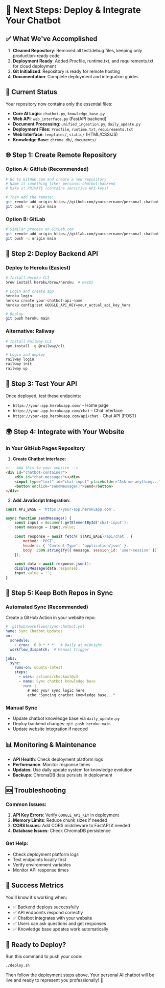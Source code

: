 # 🚀 Next Steps: Deploy & Integrate Your Chatbot

## ✅ What We've Accomplished

1. **Cleaned Repository**: Removed all test/debug files, keeping only production-ready code
2. **Deployment Ready**: Added Procfile, runtime.txt, and requirements.txt for cloud deployment
3. **Git Initialized**: Repository is ready for remote hosting
4. **Documentation**: Complete deployment and integration guides

## 🔄 Current Status

Your repository now contains only the essential files:
- **Core AI Logic**: `chatbot.py`, `knowledge_base.py`
- **Web API**: `web_interface.py` (FastAPI backend)
- **Document Processing**: `unified_ingestion.py`, `daily_update.py`
- **Deployment Files**: `Procfile`, `runtime.txt`, `requirements.txt`
- **Web Interface**: `templates/`, `static/` (HTML/CSS/JS)
- **Knowledge Base**: `chroma_db/`, `documents/`

## 🌐 Step 1: Create Remote Repository

### Option A: GitHub (Recommended)
```bash
# Go to GitHub.com and create a new repository
# Name it something like: personal-chatbot-backend
# Make it PRIVATE (contains sensitive API keys)

# Then add the remote:
git remote add origin https://github.com/yourusername/personal-chatbot-backend.git
git push -u origin main
```

### Option B: GitLab
```bash
# Similar process on GitLab.com
git remote add origin https://gitlab.com/yourusername/personal-chatbot-backend.git
git push -u origin main
```

## 🚀 Step 2: Deploy Backend API

### Deploy to Heroku (Easiest)
```bash
# Install Heroku CLI
brew install heroku/brew/heroku  # macOS

# Login and create app
heroku login
heroku create your-chatbot-api-name
heroku config:set GOOGLE_API_KEY=your_actual_api_key_here

# Deploy
git push heroku main
```

### Alternative: Railway
```bash
# Install Railway CLI
npm install -g @railway/cli

# Login and deploy
railway login
railway init
railway up
```

## 🔗 Step 3: Test Your API

Once deployed, test these endpoints:
- `https://your-app.herokuapp.com/` - Home page
- `https://your-app.herokuapp.com/chat` - Chat interface
- `https://your-app.herokuapp.com/api/chat` - Chat API (POST)

## 🌍 Step 4: Integrate with Your Website

### In Your GitHub Pages Repository

1. **Create Chatbot Interface**:
```html
<!-- Add this to your website -->
<div id="chatbot-container">
    <div id="chat-messages"></div>
    <input type="text" id="chat-input" placeholder="Ask me anything...">
    <button onclick="sendMessage()">Send</button>
</div>
```

2. **Add JavaScript Integration**:
```javascript
const API_BASE = 'https://your-app.herokuapp.com';

async function sendMessage() {
    const input = document.getElementById('chat-input');
    const message = input.value;
    
    const response = await fetch(`${API_BASE}/api/chat`, {
        method: 'POST',
        headers: { 'Content-Type': 'application/json' },
        body: JSON.stringify({ message, session_id: 'user-session' })
    });
    
    const data = await response.json();
    displayMessage(data.response);
    input.value = '';
}
```

## 🔄 Step 5: Keep Both Repos in Sync

### Automated Sync (Recommended)
Create a GitHub Action in your website repo:

```yaml
# .github/workflows/sync-chatbot.yml
name: Sync Chatbot Updates
on:
  schedule:
    - cron: '0 0 * * *'  # Daily at midnight
  workflow_dispatch:  # Manual trigger

jobs:
  sync:
    runs-on: ubuntu-latest
    steps:
      - uses: actions/checkout@v3
      - name: Sync chatbot knowledge base
        run: |
          # Add your sync logic here
          echo "Syncing chatbot knowledge base..."
```

### Manual Sync
- Update chatbot knowledge base via `daily_update.py`
- Deploy backend changes: `git push heroku main`
- Update website integration if needed

## 📊 Monitoring & Maintenance

- **API Health**: Check deployment platform logs
- **Performance**: Monitor response times
- **Updates**: Use daily update system for knowledge evolution
- **Backups**: ChromaDB data persists in deployment

## 🆘 Troubleshooting

### Common Issues:
1. **API Key Errors**: Verify `GOOGLE_API_KEY` in deployment
2. **Memory Limits**: Reduce chunk sizes if needed
3. **CORS Issues**: Add CORS middleware to FastAPI if needed
4. **Database Issues**: Check ChromaDB persistence

### Get Help:
- Check deployment platform logs
- Test endpoints locally first
- Verify environment variables
- Monitor API response times

## 🎯 Success Metrics

You'll know it's working when:
- ✅ Backend deploys successfully
- ✅ API endpoints respond correctly
- ✅ Chatbot integrates with your website
- ✅ Users can ask questions and get responses
- ✅ Knowledge base updates work automatically

## 🚀 Ready to Deploy?

Run this command to push your code:
```bash
./deploy.sh
```

Then follow the deployment steps above. Your personal AI chatbot will be live and ready to represent you professionally! 🎉
